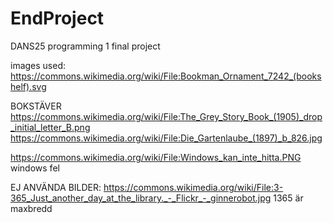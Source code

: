 # EndProject
DANS25 programming 1 final project

images used:
https://commons.wikimedia.org/wiki/File:Bookman_Ornament_7242_(bookshelf).svg

BOKSTÄVER
https://commons.wikimedia.org/wiki/File:The_Grey_Story_Book_(1905)_drop_initial_letter_B.png
https://commons.wikimedia.org/wiki/File:Die_Gartenlaube_(1897)_b_826.jpg


https://commons.wikimedia.org/wiki/File:Windows_kan_inte_hitta.PNG
windows fel

EJ ANVÄNDA BILDER:
https://commons.wikimedia.org/wiki/File:3-365_Just_another_day_at_the_library._-_Flickr_-_ginnerobot.jpg
1365 är maxbredd
